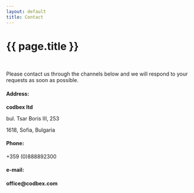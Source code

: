 ```yaml
---
layout: default
title: Contact
---
```


{{ page.title }}
===

<br>

Please contact us through the channels below and we will respond to your requests as soon as possible.

<h4>Address:</h4>
<p><b>codbex ltd</b></p>
<p>bul. Tsar Boris III, 253</p>
<p>1618, Sofia, Bulgaria</p>
<h4>Phone:</h4>
<p>+359 (0)888892300</p>
<h4>e-mail:<h4>
<p>office@codbex.com</p>


<br><br><br><br><br><br><br><br><br><br>
